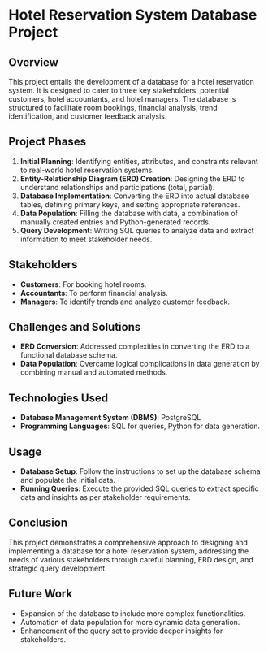 # Hotel Reservation System Database Project

## Overview
This project entails the development of a database for a hotel reservation system. It is designed to cater to three key stakeholders: potential customers, hotel accountants, and hotel managers. The database is structured to facilitate room bookings, financial analysis, trend identification, and customer feedback analysis.

## Project Phases
1. **Initial Planning**: Identifying entities, attributes, and constraints relevant to real-world hotel reservation systems.
2. **Entity-Relationship Diagram (ERD) Creation**: Designing the ERD to understand relationships and participations (total, partial).
3. **Database Implementation**: Converting the ERD into actual database tables, defining primary keys, and setting appropriate references.
4. **Data Population**: Filling the database with data, a combination of manually created entries and Python-generated records.
5. **Query Development**: Writing SQL queries to analyze data and extract information to meet stakeholder needs.

## Stakeholders
- **Customers**: For booking hotel rooms.
- **Accountants**: To perform financial analysis.
- **Managers**: To identify trends and analyze customer feedback.

## Challenges and Solutions
- **ERD Conversion**: Addressed complexities in converting the ERD to a functional database schema.
- **Data Population**: Overcame logical complications in data generation by combining manual and automated methods.

## Technologies Used
- **Database Management System (DBMS)**: PostgreSQL
- **Programming Languages**: SQL for queries, Python for data generation.

## Usage
- **Database Setup**: Follow the instructions to set up the database schema and populate the initial data.
- **Running Queries**: Execute the provided SQL queries to extract specific data and insights as per stakeholder requirements.

## Conclusion
This project demonstrates a comprehensive approach to designing and implementing a database for a hotel reservation system, addressing the needs of various stakeholders through careful planning, ERD design, and strategic query development.

## Future Work
- Expansion of the database to include more complex functionalities.
- Automation of data population for more dynamic data generation.
- Enhancement of the query set to provide deeper insights for stakeholders.
